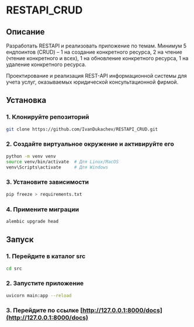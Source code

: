 # RESTAPI_CRUD

## Описание

Разработать RESTAPI и реализовать приложение по темам.
Минимум 5 ендпоинтов (CRUD) – 1 на создание конкретного ресурса, 2 на чтение (чтение конкретного и всех), 1 на обновление конкретного ресурса, 1 на удаление конкретного ресурса.

Проектирование и реализация REST-API информационной системы для учета услуг, 
оказываемых юридической консультационной фирмой.

## Установка

### 1. Клонируйте репозиторий
```bash
git clone https://github.com/IvanDukachev/RESTAPI_CRUD.git
```

### 2. Создайте виртуальное окружение и активируйте его
```bash
python -m venv venv
source venv/bin/activate  # Для Linux/MacOS
venv\Scripts\activate     # Для Windows
```

### 3. Установите зависимости
```bash
pip freeze > requirements.txt
```

### 4. Примените миграции
```bash
alembic upgrade head
```

## Запуск

### 1. Перейдите в каталог src
```bash
cd src
```

### 2. Запустите приложение
```bash
uvicorn main:app --reload
```

### 3. Перейдите по ссылке [http://127.0.0.1:8000/docs](http://127.0.0.1:8000/docs)